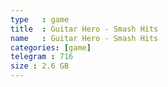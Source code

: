 ```yaml
---
type   : game
title  : Guitar Hero - Smash Hits
name   : Guitar Hero - Smash Hits
categories: [game]
telegram : 716
size : 2.6 GB
---
```



